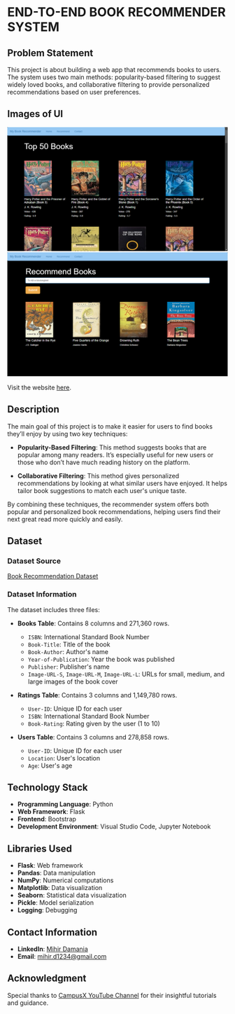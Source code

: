 # END-TO-END BOOK RECOMMENDER SYSTEM

## Problem Statement
This project is about building a web app that recommends books to users. The system uses two main methods: popularity-based filtering to suggest widely loved books, and collaborative filtering to provide personalized recommendations based on user preferences.

## Images of UI
![UI Image 1](https://github.com/23MD/Book-Recommendation-System/blob/08a062d932150ca6047be01201a555f9cbd74293/Book-Recommendation-System-1.png)
![UI Image 2](https://github.com/23MD/Book-Recommendation-System/blob/08a062d932150ca6047be01201a555f9cbd74293/Book-Recommendation-System-2.png)

Visit the website [here](https://book-recommendation-system-9ruh.onrender.com/).

## Description
The main goal of this project is to make it easier for users to find books they’ll enjoy by using two key techniques:

- **Popularity-Based Filtering**: This method suggests books that are popular among many readers. It’s especially useful for new users or those who don’t have much reading history on the platform.

- **Collaborative Filtering**: This method gives personalized recommendations by looking at what similar users have enjoyed. It helps tailor book suggestions to match each user's unique taste.

By combining these techniques, the recommender system offers both popular and personalized book recommendations, helping users find their next great read more quickly and easily.

## Dataset
### Dataset Source
[Book Recommendation Dataset](https://www.kaggle.com/datasets/arashnic/book-recommendation-dataset)

### Dataset Information
The dataset includes three files:

- **Books Table**: Contains 8 columns and 271,360 rows.
  - `ISBN`: International Standard Book Number
  - `Book-Title`: Title of the book
  - `Book-Author`: Author's name
  - `Year-of-Publication`: Year the book was published
  - `Publisher`: Publisher's name
  - `Image-URL-S`, `Image-URL-M`, `Image-URL-L`: URLs for small, medium, and large images of the book cover

- **Ratings Table**: Contains 3 columns and 1,149,780 rows.
  - `User-ID`: Unique ID for each user
  - `ISBN`: International Standard Book Number
  - `Book-Rating`: Rating given by the user (1 to 10)

- **Users Table**: Contains 3 columns and 278,858 rows.
  - `User-ID`: Unique ID for each user
  - `Location`: User's location
  - `Age`: User's age

## Technology Stack
- **Programming Language**: Python
- **Web Framework**: Flask
- **Frontend**: Bootstrap
- **Development Environment**: Visual Studio Code, Jupyter Notebook

## Libraries Used
- **Flask**: Web framework
- **Pandas**: Data manipulation
- **NumPy**: Numerical computations
- **Matplotlib**: Data visualization
- **Seaborn**: Statistical data visualization
- **Pickle**: Model serialization
- **Logging**: Debugging

## Contact Information
- **LinkedIn**: [Mihir Damania](https://www.linkedin.com/in/mihirdamania/)
- **Email**: [mihir.d1234@gmail.com](mailto:mihir.d1234@gmail.com)

## Acknowledgment
Special thanks to [CampusX YouTube Channel](https://www.youtube.com/@campusx-official) for their insightful tutorials and guidance.
